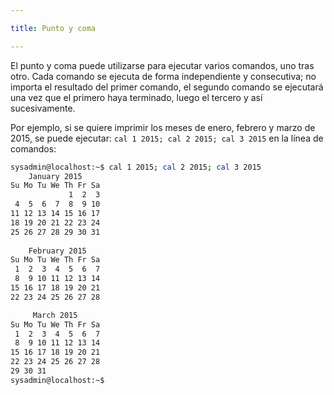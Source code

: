 ```yaml
---

title: Punto y coma

---
```


El punto y coma puede utilizarse para ejecutar varios comandos, uno tras otro. Cada comando se ejecuta de forma independiente y consecutiva; no importa el resultado del primer comando, el segundo comando se ejecutará una vez que el primero haya terminado, luego el tercero y así sucesivamente.

Por ejemplo, si se quiere imprimir los meses de enero, febrero y marzo de 2015, se puede ejecutar: `cal 1 2015; cal 2 2015; cal 3 2015` en la línea de comandos:

```bash
sysadmin@localhost:~$ cal 1 2015; cal 2 2015; cal 3 2015               
    January 2015                                                        
Su Mo Tu We Th Fr Sa                                 
             1  2  3                                            
 4  5  6  7  8  9 10                                            
11 12 13 14 15 16 17                                                 
18 19 20 21 22 23 24                                                    
25 26 27 28 29 30 31                                                            
                                                               
    February 2015                                                     
Su Mo Tu We Th Fr Sa                                                   
 1  2  3  4  5  6  7                                                   
 8  9 10 11 12 13 14                                                   
15 16 17 18 19 20 21                                                   
22 23 24 25 26 27 28                                                           

     March 2015                                                        
Su Mo Tu We Th Fr Sa                                                   
 1  2  3  4  5  6  7                                                   
 8  9 10 11 12 13 14                                                  
15 16 17 18 19 20 21                                                   
22 23 24 25 26 27 28                                                   
29 30 31   
sysadmin@localhost:~$
```